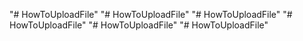"# HowToUploadFile" 
"# HowToUploadFile" 
"# HowToUploadFile" 
"# HowToUploadFile" 
"# HowToUploadFile" 
"# HowToUploadFile" 
